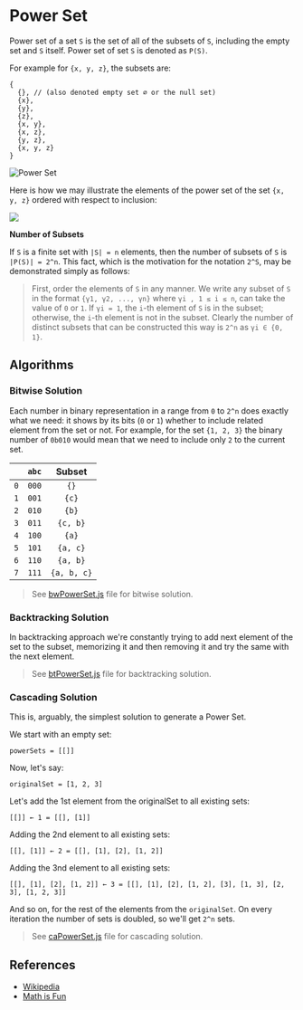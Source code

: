 # Power Set

Power set of a set `S` is the set of all of the subsets of `S`, including the
empty set and `S` itself. Power set of set `S` is denoted as `P(S)`.

For example for `{x, y, z}`, the subsets
are:

```text
{
  {}, // (also denoted empty set ∅ or the null set)
  {x},
  {y},
  {z},
  {x, y},
  {x, z},
  {y, z},
  {x, y, z}
}
```

![Power Set](https://www.mathsisfun.com/sets/images/power-set.svg)

Here is how we may illustrate the elements of the power set of the set `{x, y, z}` ordered with respect to
inclusion:

![](https://upload.wikimedia.org/wikipedia/commons/e/ea/Hasse_diagram_of_powerset_of_3.svg)

**Number of Subsets**

If `S` is a finite set with `|S| = n` elements, then the number of subsets
of `S` is `|P(S)| = 2^n`. This fact, which is the motivation for the
notation `2^S`, may be demonstrated simply as follows:

> First, order the elements of `S` in any manner. We write any subset of `S` in
> the format `{γ1, γ2, ..., γn}` where `γi , 1 ≤ i ≤ n`, can take the value
> of `0` or `1`. If `γi = 1`, the `i`-th element of `S` is in the subset;
> otherwise, the `i`-th element is not in the subset. Clearly the number of
> distinct subsets that can be constructed this way is `2^n` as `γi ∈ {0, 1}`.

## Algorithms

### Bitwise Solution

Each number in binary representation in a range from `0` to `2^n` does exactly
what we need: it shows by its bits (`0` or `1`) whether to include related
element from the set or not. For example, for the set `{1, 2, 3}` the binary
number of `0b010` would mean that we need to include only `2` to the current set.

|     | `abc` |   Subset    |
| :-: | :---: | :---------: |
| `0` | `000` |    `{}`     |
| `1` | `001` |    `{c}`    |
| `2` | `010` |    `{b}`    |
| `3` | `011` |  `{c, b}`   |
| `4` | `100` |    `{a}`    |
| `5` | `101` |  `{a, c}`   |
| `6` | `110` |  `{a, b}`   |
| `7` | `111` | `{a, b, c}` |

> See [bwPowerSet.js](./bwPowerSet.js) file for bitwise solution.

### Backtracking Solution

In backtracking approach we're constantly trying to add next element of the set
to the subset, memorizing it and then removing it and try the same with the next
element.

> See [btPowerSet.js](./btPowerSet.js) file for backtracking solution.

### Cascading Solution

This is, arguably, the simplest solution to generate a Power Set.

We start with an empty set:

```text
powerSets = [[]]
```

Now, let's say:

```text
originalSet = [1, 2, 3]
```

Let's add the 1st element from the originalSet to all existing sets:

```text
[[]] ← 1 = [[], [1]]
```

Adding the 2nd element to all existing sets:

```text
[[], [1]] ← 2 = [[], [1], [2], [1, 2]]
```

Adding the 3nd element to all existing sets:

```
[[], [1], [2], [1, 2]] ← 3 = [[], [1], [2], [1, 2], [3], [1, 3], [2, 3], [1, 2, 3]]
```

And so on, for the rest of the elements from the `originalSet`. On every iteration the number of sets is doubled, so we'll get `2^n` sets.

> See [caPowerSet.js](./caPowerSet.js) file for cascading solution.

## References

- [Wikipedia](https://en.wikipedia.org/wiki/Power_set)
- [Math is Fun](https://www.mathsisfun.com/sets/power-set.html)
